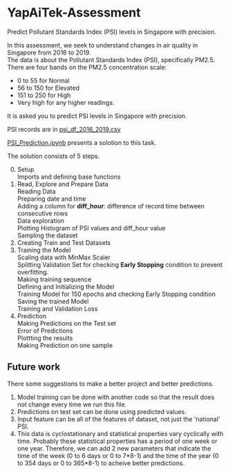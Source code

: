 # YapAiTek-Assessment
Predict Pollutant Standards Index (PSI) levels in Singapore with precision.  

In this assessment, we seek to understand changes in air quality in Singapore from 2016 to 2019.  
The data is about the Pollutant Standards Index (PSI), specifically PM2.5.  
There are four bands on the PM2.5 concentration scale:  
* 0 to 55 for Normal  
* 56 to 150 for Elevated  
* 151 to 250 for High  
* Very high for any higher readings. 

It is asked you to predict PSI levels in Singapore with precision.  

PSI records are in [psi_df_2016_2019.csv](https://github.com/eesaeedkarimi/YapAiTek-Assessment/blob/master/psi_df_2016_2019.csv)

[PSI_Prediction.ipynb](https://github.com/eesaeedkarimi/YapAiTek-Assessment/blob/master/PSI_Prediction.ipynb) presents a solotion to this task.

The solution consists of 5 steps.

0. Setup  
Imports and defining base functions
1. Read, Explore and Prepare Data  
Reading Data  
Preparing date and time  
Adding a column for **diff_hour**: difference of record time between consecutive rows  
Data exploration  
Plotting Histogram of PSI values and diff_hour value  
Sampling the dataset  
2. Creating Train and Test Datasets
3. Training the Model  
Scaling data with MinMax Scaler  
Splitting Validation Set for checking **Early Stopping** condition to prevent overfitting.  
Making training sequence  
Defining and Initializing the Model  
Training Model for 150 epochs and checking Early Stopping condition  
Saving the trained Model  
Training and Validation Loss  
4. Prediction  
Making Predictions on the Test set  
Error of Predictions  
Plottting the results  
Making Prediction on one sample

## Future work  
There some suggestions to make a better project and better predictions.
1. Model training can be done with another code so that the result does not change every time we run this file.
2. Predictions on test set can be done using predicted values.
3. Input feature can be all of the features of dataset, not just the 'national' PSI.
4. This data is cyclostationary and statistical properties vary cyclically with time. Probably these statistical properties has a period of one week or one year. Therefore, we can add 2 new parameters that indicate the time of the week (0 to 6 days or 0 to 7\*8-1) and the time of the year (0 to 354 days or 0 to 365\*8-1) to acheive better predictions.
